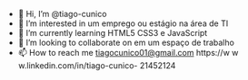 - 👋 Hi, I’m @tiago-cunico
- 👀 I’m interested in  um emprego ou estágio na área de TI
- 🌱 I’m currently learning  HTML5 CSS3 e JavaScript
- 💞️ I’m looking to collaborate on  em um espaço de trabalho
- 📫 How to reach me tiagocunico01@gmail.com  https://w w w.linkedin.com/in/tiago-cunico- 21452124 

<!---
tiago-cunico/tiago-cunico is a ✨ special ✨ repository because its `README.md` (this file) appears on your GitHub profile.
You can click the Preview link to take a look at your changes.
--->
